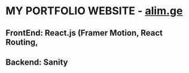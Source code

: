 # MY PORTFOLIO WEBSITE - [alim.ge](https://alim.ge)

## FrontEnd: React.js (Framer Motion, React Routing, 
## Backend: Sanity
